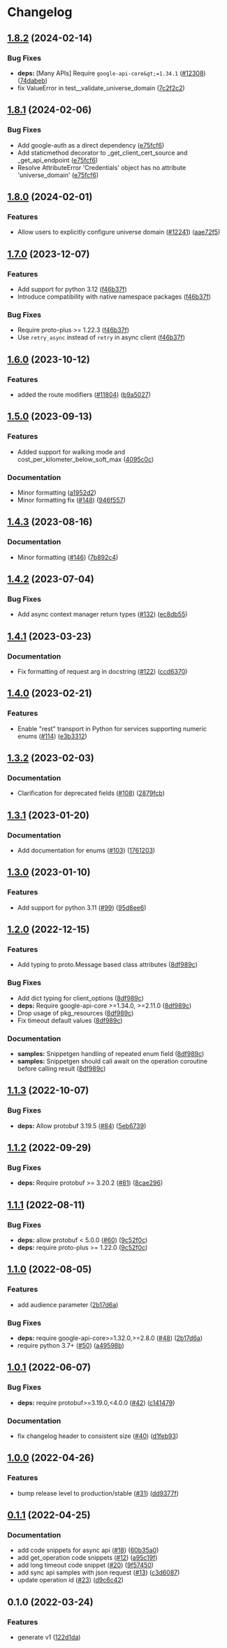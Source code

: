 # Changelog

## [1.8.2](https://github.com/googleapis/google-cloud-python/compare/google-cloud-optimization-v1.8.1...google-cloud-optimization-v1.8.2) (2024-02-14)


### Bug Fixes

* **deps:** [Many APIs] Require `google-api-core&gt;=1.34.1` ([#12308](https://github.com/googleapis/google-cloud-python/issues/12308)) ([74dabeb](https://github.com/googleapis/google-cloud-python/commit/74dabebab206189e649ff6e00f3c7809d96c043b))
* fix ValueError in test__validate_universe_domain ([7c2f2c2](https://github.com/googleapis/google-cloud-python/commit/7c2f2c29d74c9584efc42ddfe8bc098a594391a2))

## [1.8.1](https://github.com/googleapis/google-cloud-python/compare/google-cloud-optimization-v1.8.0...google-cloud-optimization-v1.8.1) (2024-02-06)


### Bug Fixes

* Add google-auth as a direct dependency ([e75fcf6](https://github.com/googleapis/google-cloud-python/commit/e75fcf6e389fd2e90ec00b87a625b208837c72dc))
* Add staticmethod decorator to _get_client_cert_source and _get_api_endpoint ([e75fcf6](https://github.com/googleapis/google-cloud-python/commit/e75fcf6e389fd2e90ec00b87a625b208837c72dc))
* Resolve AttributeError 'Credentials' object has no attribute 'universe_domain' ([e75fcf6](https://github.com/googleapis/google-cloud-python/commit/e75fcf6e389fd2e90ec00b87a625b208837c72dc))

## [1.8.0](https://github.com/googleapis/google-cloud-python/compare/google-cloud-optimization-v1.7.0...google-cloud-optimization-v1.8.0) (2024-02-01)


### Features

* Allow users to explicitly configure universe domain ([#12241](https://github.com/googleapis/google-cloud-python/issues/12241)) ([aae72f5](https://github.com/googleapis/google-cloud-python/commit/aae72f5e6c7d48e777fdf68d1012b2b51b912bad))

## [1.7.0](https://github.com/googleapis/google-cloud-python/compare/google-cloud-optimization-v1.6.0...google-cloud-optimization-v1.7.0) (2023-12-07)


### Features

* Add support for python 3.12 ([f46b37f](https://github.com/googleapis/google-cloud-python/commit/f46b37f825f96add7b127282414346c1a1a96231))
* Introduce compatibility with native namespace packages ([f46b37f](https://github.com/googleapis/google-cloud-python/commit/f46b37f825f96add7b127282414346c1a1a96231))


### Bug Fixes

* Require proto-plus &gt;= 1.22.3 ([f46b37f](https://github.com/googleapis/google-cloud-python/commit/f46b37f825f96add7b127282414346c1a1a96231))
* Use `retry_async` instead of `retry` in async client ([f46b37f](https://github.com/googleapis/google-cloud-python/commit/f46b37f825f96add7b127282414346c1a1a96231))

## [1.6.0](https://github.com/googleapis/google-cloud-python/compare/google-cloud-optimization-v1.5.0...google-cloud-optimization-v1.6.0) (2023-10-12)


### Features

* added the route modifiers ([#11804](https://github.com/googleapis/google-cloud-python/issues/11804)) ([b9a5027](https://github.com/googleapis/google-cloud-python/commit/b9a5027da9154ce538a629bb772d5e4e071ae684))

## [1.5.0](https://github.com/googleapis/python-optimization/compare/v1.4.3...v1.5.0) (2023-09-13)


### Features

* Added support for walking mode and cost_per_kilometer_below_soft_max ([4095c0c](https://github.com/googleapis/python-optimization/commit/4095c0c17943f5fe833f411f11774305c5534377))


### Documentation

* Minor formatting ([a1952d2](https://github.com/googleapis/python-optimization/commit/a1952d2e272e774d3e1dfeef2c9b8ee8dc63a86d))
* Minor formatting fix ([#148](https://github.com/googleapis/python-optimization/issues/148)) ([946f557](https://github.com/googleapis/python-optimization/commit/946f55708e81a45e7ed876fc22786c3490c60517))

## [1.4.3](https://github.com/googleapis/python-optimization/compare/v1.4.2...v1.4.3) (2023-08-16)


### Documentation

* Minor formatting ([#146](https://github.com/googleapis/python-optimization/issues/146)) ([7b892c4](https://github.com/googleapis/python-optimization/commit/7b892c4e4814a3229d07e9c5bb4e8377f7d550d7))

## [1.4.2](https://github.com/googleapis/python-optimization/compare/v1.4.1...v1.4.2) (2023-07-04)


### Bug Fixes

* Add async context manager return types ([#132](https://github.com/googleapis/python-optimization/issues/132)) ([ec8db55](https://github.com/googleapis/python-optimization/commit/ec8db55d32c1ad95ca2dfcc82d96e0978d30c128))

## [1.4.1](https://github.com/googleapis/python-optimization/compare/v1.4.0...v1.4.1) (2023-03-23)


### Documentation

* Fix formatting of request arg in docstring ([#122](https://github.com/googleapis/python-optimization/issues/122)) ([ccd6370](https://github.com/googleapis/python-optimization/commit/ccd6370332129c5692f0939601bf2e3b4678ea6d))

## [1.4.0](https://github.com/googleapis/python-optimization/compare/v1.3.2...v1.4.0) (2023-02-21)


### Features

* Enable "rest" transport in Python for services supporting numeric enums ([#114](https://github.com/googleapis/python-optimization/issues/114)) ([e3b3312](https://github.com/googleapis/python-optimization/commit/e3b3312b212b772dbf3c0689bc7db3e19de40fb2))

## [1.3.2](https://github.com/googleapis/python-optimization/compare/v1.3.1...v1.3.2) (2023-02-03)


### Documentation

* Clarification for deprecated fields ([#108](https://github.com/googleapis/python-optimization/issues/108)) ([2879fcb](https://github.com/googleapis/python-optimization/commit/2879fcbb5a18b63f3c6bffd6425e3482936c85cd))

## [1.3.1](https://github.com/googleapis/python-optimization/compare/v1.3.0...v1.3.1) (2023-01-20)


### Documentation

* Add documentation for enums ([#103](https://github.com/googleapis/python-optimization/issues/103)) ([1761203](https://github.com/googleapis/python-optimization/commit/176120362d252633be0ed96cc6d1025f908a886c))

## [1.3.0](https://github.com/googleapis/python-optimization/compare/v1.2.0...v1.3.0) (2023-01-10)


### Features

* Add support for python 3.11 ([#99](https://github.com/googleapis/python-optimization/issues/99)) ([95d8ee6](https://github.com/googleapis/python-optimization/commit/95d8ee6f85b066787b9543adc612de1699504e67))

## [1.2.0](https://github.com/googleapis/python-optimization/compare/v1.1.3...v1.2.0) (2022-12-15)


### Features

* Add typing to proto.Message based class attributes ([8df989c](https://github.com/googleapis/python-optimization/commit/8df989cbbc09ebad2b51b72cead9df2b29ed03a0))


### Bug Fixes

* Add dict typing for client_options ([8df989c](https://github.com/googleapis/python-optimization/commit/8df989cbbc09ebad2b51b72cead9df2b29ed03a0))
* **deps:** Require google-api-core &gt;=1.34.0, >=2.11.0 ([8df989c](https://github.com/googleapis/python-optimization/commit/8df989cbbc09ebad2b51b72cead9df2b29ed03a0))
* Drop usage of pkg_resources ([8df989c](https://github.com/googleapis/python-optimization/commit/8df989cbbc09ebad2b51b72cead9df2b29ed03a0))
* Fix timeout default values ([8df989c](https://github.com/googleapis/python-optimization/commit/8df989cbbc09ebad2b51b72cead9df2b29ed03a0))


### Documentation

* **samples:** Snippetgen handling of repeated enum field ([8df989c](https://github.com/googleapis/python-optimization/commit/8df989cbbc09ebad2b51b72cead9df2b29ed03a0))
* **samples:** Snippetgen should call await on the operation coroutine before calling result ([8df989c](https://github.com/googleapis/python-optimization/commit/8df989cbbc09ebad2b51b72cead9df2b29ed03a0))

## [1.1.3](https://github.com/googleapis/python-optimization/compare/v1.1.2...v1.1.3) (2022-10-07)


### Bug Fixes

* **deps:** Allow protobuf 3.19.5 ([#84](https://github.com/googleapis/python-optimization/issues/84)) ([5eb6739](https://github.com/googleapis/python-optimization/commit/5eb6739abc3d4992b1f8b2c62f4f4c9fef655121))

## [1.1.2](https://github.com/googleapis/python-optimization/compare/v1.1.1...v1.1.2) (2022-09-29)


### Bug Fixes

* **deps:** Require protobuf >= 3.20.2 ([#81](https://github.com/googleapis/python-optimization/issues/81)) ([8cae296](https://github.com/googleapis/python-optimization/commit/8cae2964d2c4d9308fb5fc3f388b0ce0da0ef3cc))

## [1.1.1](https://github.com/googleapis/python-optimization/compare/v1.1.0...v1.1.1) (2022-08-11)


### Bug Fixes

* **deps:** allow protobuf < 5.0.0 ([#60](https://github.com/googleapis/python-optimization/issues/60)) ([9c52f0c](https://github.com/googleapis/python-optimization/commit/9c52f0c0c4553788826a8ba21e10def82737ae65))
* **deps:** require proto-plus >= 1.22.0 ([9c52f0c](https://github.com/googleapis/python-optimization/commit/9c52f0c0c4553788826a8ba21e10def82737ae65))

## [1.1.0](https://github.com/googleapis/python-optimization/compare/v1.0.1...v1.1.0) (2022-08-05)


### Features

* add audience parameter ([2b17d6a](https://github.com/googleapis/python-optimization/commit/2b17d6a68205a46a31d0bf5e1bbe62af8f98ac66))


### Bug Fixes

* **deps:** require google-api-core>=1.32.0,>=2.8.0 ([#48](https://github.com/googleapis/python-optimization/issues/48)) ([2b17d6a](https://github.com/googleapis/python-optimization/commit/2b17d6a68205a46a31d0bf5e1bbe62af8f98ac66))
* require python 3.7+ ([#50](https://github.com/googleapis/python-optimization/issues/50)) ([a49598b](https://github.com/googleapis/python-optimization/commit/a49598b350b3d4688e8742d6371027a028915073))

## [1.0.1](https://github.com/googleapis/python-optimization/compare/v1.0.0...v1.0.1) (2022-06-07)


### Bug Fixes

* **deps:** require protobuf>=3.19.0,<4.0.0 ([#42](https://github.com/googleapis/python-optimization/issues/42)) ([c141479](https://github.com/googleapis/python-optimization/commit/c141479451116a9667c73e4dc391e2933048da0c))


### Documentation

* fix changelog header to consistent size ([#40](https://github.com/googleapis/python-optimization/issues/40)) ([d1feb93](https://github.com/googleapis/python-optimization/commit/d1feb935cbe4ed15588adf165988cc74fcdb0a73))

## [1.0.0](https://github.com/googleapis/python-optimization/compare/v0.1.1...v1.0.0) (2022-04-26)


### Features

* bump release level to production/stable ([#31](https://github.com/googleapis/python-optimization/issues/31)) ([dd9377f](https://github.com/googleapis/python-optimization/commit/dd9377f24b3e1ffcaee7c23c72872696bbaa6a20))

## [0.1.1](https://github.com/googleapis/python-optimization/compare/v0.1.0...v0.1.1) (2022-04-25)


### Documentation

* add code snippets for async api ([#18](https://github.com/googleapis/python-optimization/issues/18)) ([60b35a0](https://github.com/googleapis/python-optimization/commit/60b35a01b12d2c0034aebe1edcc25487bd0fe567))
* add get_operation code snippets ([#12](https://github.com/googleapis/python-optimization/issues/12)) ([a95c19f](https://github.com/googleapis/python-optimization/commit/a95c19fef17c86f587febcf054a7f1fa49851cdf))
* add long timeout code snippet ([#20](https://github.com/googleapis/python-optimization/issues/20)) ([9f57450](https://github.com/googleapis/python-optimization/commit/9f574507010ef637e5a6912a1cb725b782c03cf4))
* add sync api samples with json request ([#13](https://github.com/googleapis/python-optimization/issues/13)) ([c3d6087](https://github.com/googleapis/python-optimization/commit/c3d60874977628698c7f3d0b137c120971e7c42c))
* update operation id ([#23](https://github.com/googleapis/python-optimization/issues/23)) ([d9c6c42](https://github.com/googleapis/python-optimization/commit/d9c6c422d6146f65f11fa98370f9b7f7edd166ad))

## 0.1.0 (2022-03-24)


### Features

* generate v1 ([122d1da](https://github.com/googleapis/python-optimization/commit/122d1da807b2637b9cebb43a4df4f01cbe9feef2))
